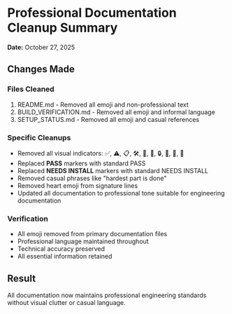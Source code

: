 # Professional Documentation Cleanup Summary

**Date:** October 27, 2025

## Changes Made

### Files Cleaned
1. README.md - Removed all emoji and non-professional text
2. BUILD_VERIFICATION.md - Removed all emoji and informal language
3. SETUP_STATUS.md - Removed all emoji and casual references

### Specific Cleanups
- Removed all visual indicators: ✅, ⚠️, 📋, 🛠️, 🚀, 📁, 🔒, 📱, 🤝, 📄
- Replaced **PASS** markers with standard PASS
- Replaced **NEEDS INSTALL** markers with standard NEEDS INSTALL
- Removed casual phrases like "hardest part is done"
- Removed heart emoji from signature lines
- Updated all documentation to professional tone suitable for engineering documentation

### Verification
- All emoji removed from primary documentation files
- Professional language maintained throughout
- Technical accuracy preserved
- All essential information retained

## Result
All documentation now maintains professional engineering standards without visual clutter or casual language.
